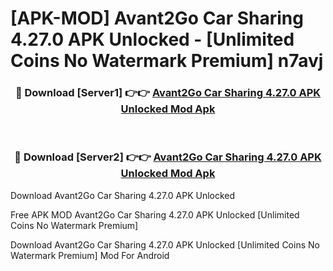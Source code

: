 # [APK-MOD] Avant2Go Car Sharing 4.27.0 APK Unlocked - [Unlimited Coins No Watermark Premium] n7avj



<div align="center">
<h3>🔴 Download [Server1] 👉👉 <a href="https://momento.my/?title=Avant2Go_Car_Sharing_4.27.0_APK_Unlocked">Avant2Go Car Sharing 4.27.0 APK Unlocked Mod Apk</a></h3><br>

<h3>🔴 Download [Server2] 👉👉 <a href="https://momento.my/?title=Avant2Go_Car_Sharing_4.27.0_APK_Unlocked">Avant2Go Car Sharing 4.27.0 APK Unlocked Mod Apk</a></h3>
</div>



Download Avant2Go Car Sharing 4.27.0 APK Unlocked 

Free APK MOD Avant2Go Car Sharing 4.27.0 APK Unlocked [Unlimited Coins No Watermark Premium]

Download Avant2Go Car Sharing 4.27.0 APK Unlocked [Unlimited Coins No Watermark Premium] Mod For Android
